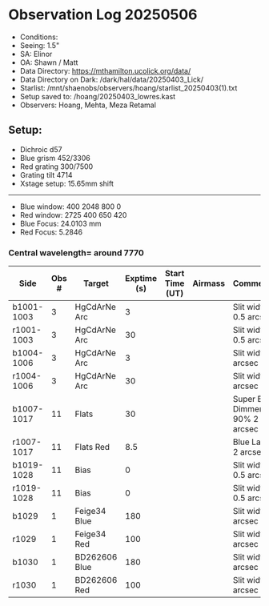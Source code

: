 # Observation Log 20250506

* Conditions: 
* Seeing: 1.5"
* SA: Elinor
* OA: Shawn / Matt
* Data Directory: https://mthamilton.ucolick.org/data/
* Data Directory on Dark: /dark/hal/data/20250403_Lick/
* Starlist: /mnt/shaenobs/observers/hoang/starlist_20250403(1).txt
* Setup saved to: /hoang/20250403_lowres.kast
* Observers: Hoang, Mehta, Meza Retamal

## Setup: 

* Dichroic d57
* Blue grism 452/3306
* Red grating 300/7500
* Grating tilt 4714
* Xstage setup: 15.65mm shift
----------------------------
* Blue window: 400 2048 800 0
* Red window: 2725 400 650 420
* Blue Focus: 24.0103 mm
* Red Focus: 5.2846

### Central wavelength= around 7770


| Side | Obs #     | Target    | Exptime (s) | Start Time (UT) | Airmass | Comments                                                   |
|------|-----------|-----------|-------------|-----------------|---------|------------------------------------------------------------|
|b1001-1003|3|HgCdArNe Arc       |3| ||Slit width 0.5 arcsec|
|r1001-1003|3|HgCdArNe Arc        |30| ||Slit width 0.5 arcsec|
|b1004-1006|3|HgCdArNe Arc        |3| ||Slit width 2 arcsec|
|r1004-1006|3|HgCdArNe Arc        |30| ||Slit width 2 arcsec|
|b1007-1017|11|Flats              |30| ||Super Blue Dimmer at 90% 2 arcsec|
|r1007-1017|11|Flats Red              |8.5| ||Blue Lamp 2 arcsec|
|b1019-1028|11|Bias                   |0| ||Slit width 0.5 arcsec|
|r1019-1028|11|Bias                   |0| ||Slit width 0.5 arcsec|
|b1029|1|Feige34  Blue          |180| ||Slit width 2 arcsec|
|r1029|1|Feige34  Red          |100| ||Slit width 2 arcsec|
|b1030|1|BD262606  Blue          |180| ||Slit width 2 arcsec|
|r1030|1|BD262606  Red          |100| ||Slit width 2 arcsec|





